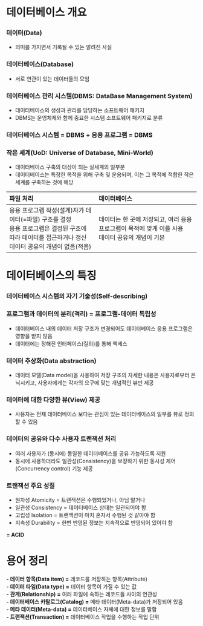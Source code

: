 # 데이터베이스 개요
### 데이터(Data)
- 의미를 가지면서 기록될 수 있는 알려진 사실
### 데이터베이스(Database)
- 서로 연관이 있는 데이터들의 모임
### 데이터베이스 관리 시스템(DBMS: DataBase Management System)
- 데이터베이스의 생성과 관리를 담당하는 소프트웨어 패키지
- DBMS는 운영체제와 함께 중요한 시스템 소프트웨어 패키지로 분류
### 데이터베이스 시스템 = DBMS + 응용 프로그램 = DBMS
### 작은 세계(UoD: Universe of Database, Mini-World)
- 데이터베이스 구축의 대상이 되는 실세계의 일부분
- 데이터베이스는 특정한 목적을 위해 구축 및 운용되며, 이는 그 목적에 적합한 작은 세계를 구축하는 것에 해당

|파일 처리|데이터베이스|
|:-|:-|
|응용 프로그램 작성(설계)자가 데이터(=파일) 구조를 결정<br>응용 프로그램은 결정된 구조에 따라 데이터를 접근하거나 갱신<br>데이터 공유의 개념이 없음(적음)|데이터는 한 곳에 저장되고, 여러 응용 프로그램이 목적에 맞게 이를 사용<br>데이터 공유의 개념이 기본|

# 데이터베이스의 특징
### 데이터베이스 시스템의 자기 기술성(Self-describing)
### 프로그램과 데이터의 분리(격리) = 프로그램-데이터 독립성
- 데이터베이스 내의 데이터 저장 구조가 변경되어도 데이터베이스 응용 프로그램은 영향을 받지 않음
- 데이터에는 정해진 인터페이스(질의)를 통해 액세스
### 데이터 추상화(Data abstraction)
- 데이터 모델(Data model)을 사용하여 저장 구조의 자세한 내용은 사용자로부터 은닉시키고, 사용자에게는 각자의 요구에 맞는 개념적인 뷰만 제공
### 데이터에 대한 다양한 뷰(View) 제공
- 사용자는 전체 데이터베이스 보다는 관심이 있는 데이터베이스의 일부를 뷰로 정의할 수 있음
### 데이터의 공유와 다수 사용자 트랜잭션 처리
- 여러 사용자가 (동시에) 동일한 데이터베이스를 공유 가능하도록 지원
- 동시에 사용하더라도 일관성(Consistency)을 보장하기 위한 동시성 제어(Concurrency control) 기능 제공
### 트랜잭션 주요 성질
- 원자성 Atomicity = 트랜잭션은 수행되었거나, 아님 말거나
- 일관성 Consistency = 데이터베이스 상태는 일관되어야 함
- 고립성 Isolation = 트랜잭션이 마치 혼자서 수행된 것 같아야 함
- 지속성 Durability = 한번 반영된 정보는 지속적으로 반영되어 있어야 함

**= ACID**

# 용어 정리
**- 데이터 항목(Data item) =** 레코드를 저장하는 항목(Attribute)<br>
**- 데이터 타임(Data type) =** 데이터 항목이 가질 수 있는 값<br>
**- 관계(Relationship) =** 여러 파일에 속하는 레코드들 사이의 연관성<br>
**- 데이터베이스 카탈로그(Catalog) =** 메타 데이터(Meta-data)가 저장되어 있음<br>
**- 메타 데이터(Meta-data) =** 데이터베이스 자체에 대한 정보를 말함<br>
**- 트랜잭션(Transaction) =** 데이터베이스 작업을 수행하는 작업 단위<br>
